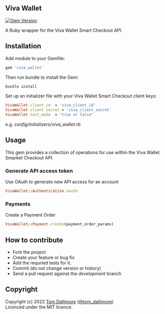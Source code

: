 ## Viva Wallet

[![Gem Version](https://badge.fury.io/rb/viva_wallet.svg)](https://badge.fury.io/rb/viva_wallet)

A Ruby wrapper for the Viva Wallet Smart Checkout API.

## Installation

Add module to your Gemfile:

```ruby
gem 'viva_wallet'
```

Then run bundle to install the Gem:

```sh
bundle install
```

Set up an initializer file with your Viva Wallet Smart Checkout client keys:

```ruby
VivaWallet.client_id  = 'viva_client_id'
VivaWallet.client_secret = 'viva_client_secret'
VivaWallet.test_mode  = "true or false"
```
e.g. *config/initializers/viva_wallet.rb*

## Usage

This gem provides a collection of operations for use within the Viva Wallet Smarket Checkout API.

### Generate API access token

Use OAuth to generate new API access for an account

```ruby
VivaWallet::Authentication.oauth
````

### Payments

Create a Payment Order

```ruby
VivaWallet::Payment.create(payment_order_params)
````

## How to contribute

* Fork the project
* Create your feature or bug fix
* Add the requried tests for it.
* Commit (do not change version or history)
* Send a pull request against the *development* branch

## Copyright
Copyright (c) 2022 [Tom Dallimore](http://www.tomdallimore.com/?utm_source=viva_wallet&utm_medium=website&utm_campaign=tomdallimore) ([@tom_dallimore](http://twitter.com/tom_dallimore))  
Licenced under the MIT licence.
